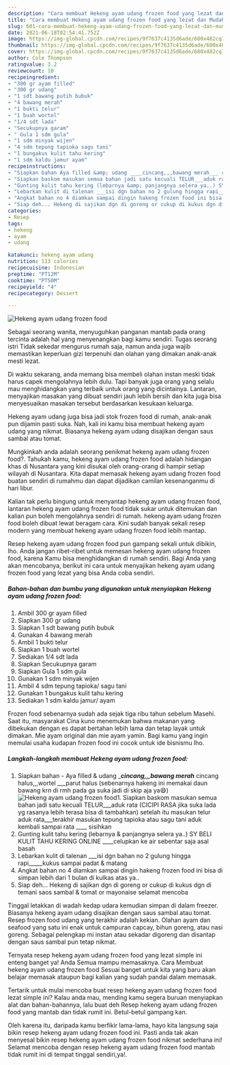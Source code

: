 ```yaml
---
description: "Cara membuat Hekeng ayam udang frozen food yang lezat dan Mudah Dibuat"
title: "Cara membuat Hekeng ayam udang frozen food yang lezat dan Mudah Dibuat"
slug: 601-cara-membuat-hekeng-ayam-udang-frozen-food-yang-lezat-dan-mudah-dibuat
date: 2021-06-18T02:54:41.752Z
image: https://img-global.cpcdn.com/recipes/9f7637c4135d6ade/680x482cq70/hekeng-ayam-udang-frozen-food-foto-resep-utama.jpg
thumbnail: https://img-global.cpcdn.com/recipes/9f7637c4135d6ade/680x482cq70/hekeng-ayam-udang-frozen-food-foto-resep-utama.jpg
cover: https://img-global.cpcdn.com/recipes/9f7637c4135d6ade/680x482cq70/hekeng-ayam-udang-frozen-food-foto-resep-utama.jpg
author: Cole Thompson
ratingvalue: 3.2
reviewcount: 10
recipeingredient:
- "300 gr ayam filled"
- "300 gr udang"
- "1 sdt bawang putih bubuk"
- "4 bawang merah"
- "1 bukti telur"
- "1 buah wortel"
- "1/4 sdt lada"
- "Secukupnya garam"
- " Gula 1 sdm gula"
- "1 sdm minyak wijen"
- "4 sdm tepung tapioka sagu tani"
- "1 bungakus kulit tahu kering"
- "1 sdm kaldu jamur ayam"
recipeinstructions:
- "Siapkan bahan Aya filled &amp; udang ____cincang,,,bawang merah___ cincang halus,,,wortel ___parut halus (sebenarnya hakeng ini memakai daun bawang krn di rmh pada ga suka jadi di skip aja ya😄)"
- "Siapkan baskom masukan semua bahan jadi satu kecuali TELUR___aduk rata (CICIPI RASA jika suka lada yg rasanya lebih terasa bisa di tambahkan) setelah itu masukan telur aduk rata___terakhir masukan tepung tapioka atau sagu tani aduk kembali sampai rata ____ sisihkan"
- "Gunting kulit tahu kering (lebarnya &amp; panjangnya selera ya..) SY BELI KULIT TAHU KERING ONLINE ____celupkan ke air sebentar saja asal basah"
- "Lebarkan kulit di talenan ___isi dgn bahan no 2 gulung hingga rapi_____kukus sampai padat &amp; matang"
- "Angkat bahan no 4 diamkan sampai dingin hakeng frozen food ini bisa di simpan lebih dari 1 bulan di kulkas atas ya.."
- "Siap deh... Hekeng di sajikan dgn di goreng or cukup di kukus dgn di temani saos sambal &amp; tomat or mayonaise selamat mencoba"
categories:
- Resep
tags:
- hekeng
- ayam
- udang

katakunci: hekeng ayam udang 
nutrition: 113 calories
recipecuisine: Indonesian
preptime: "PT12M"
cooktime: "PT50M"
recipeyield: "4"
recipecategory: Dessert

---
```



![Hekeng ayam udang frozen food](https://img-global.cpcdn.com/recipes/9f7637c4135d6ade/680x482cq70/hekeng-ayam-udang-frozen-food-foto-resep-utama.jpg)

Sebagai seorang wanita, menyuguhkan panganan mantab pada orang tercinta adalah hal yang menyenangkan bagi kamu sendiri. Tugas seorang istri Tidak sekedar mengurus rumah saja, namun anda juga wajib memastikan keperluan gizi terpenuhi dan olahan yang dimakan anak-anak mesti lezat.

Di waktu  sekarang, anda memang bisa membeli olahan instan meski tidak harus capek mengolahnya lebih dulu. Tapi banyak juga orang yang selalu mau menghidangkan yang terbaik untuk orang yang dicintainya. Lantaran, menyajikan masakan yang dibuat sendiri jauh lebih bersih dan kita juga bisa menyesuaikan masakan tersebut berdasarkan kesukaan keluarga. 

Hekeng ayam udang juga bisa jadi stok frozen food di rumah, anak-anak pun dijamin pasti suka. Nah, kali ini kamu bisa membuat hekeng ayam udang yang nikmat. Biasanya hekeng ayam udang disajikan dengan saus sambal atau tomat.

Mungkinkah anda adalah seorang penikmat hekeng ayam udang frozen food?. Tahukah kamu, hekeng ayam udang frozen food adalah hidangan khas di Nusantara yang kini disukai oleh orang-orang di hampir setiap wilayah di Nusantara. Kita dapat memasak hekeng ayam udang frozen food buatan sendiri di rumahmu dan dapat dijadikan camilan kesenanganmu di hari libur.

Kalian tak perlu bingung untuk menyantap hekeng ayam udang frozen food, lantaran hekeng ayam udang frozen food tidak sukar untuk ditemukan dan kalian pun boleh mengolahnya sendiri di rumah. hekeng ayam udang frozen food boleh dibuat lewat beragam cara. Kini sudah banyak sekali resep modern yang membuat hekeng ayam udang frozen food lebih mantap.

Resep hekeng ayam udang frozen food pun gampang sekali untuk dibikin, lho. Anda jangan ribet-ribet untuk memesan hekeng ayam udang frozen food, karena Kamu bisa menghidangkan di rumah sendiri. Bagi Anda yang akan mencobanya, berikut ini cara untuk menyajikan hekeng ayam udang frozen food yang lezat yang bisa Anda coba sendiri.

<!--inarticleads1-->

##### Bahan-bahan dan bumbu yang digunakan untuk menyiapkan Hekeng ayam udang frozen food:

1. Ambil 300 gr ayam filled
1. Siapkan 300 gr udang
1. Siapkan 1 sdt bawang putih bubuk
1. Gunakan 4 bawang merah
1. Ambil 1 bukti telur
1. Siapkan 1 buah wortel
1. Sediakan 1/4 sdt lada
1. Siapkan Secukupnya garam
1. Siapkan  Gula 1 sdm gula
1. Gunakan 1 sdm minyak wijen
1. Ambil 4 sdm tepung tapioka/ sagu tani
1. Gunakan 1 bungakus kulit tahu kering
1. Sediakan 1 sdm kaldu jamur/ ayam


Frozen food sebenarnya sudah ada sejak tiga ribu tahun sebelum Masehi. Saat itu, masyarakat Cina kuno menemukan bahwa makanan yang dibekukan dengan es dapat bertahan lebih lama dan tetap layak untuk dimakan. Mie ayam original dan mie ayam yamin. Bagi kamu yang ingin memulai usaha kudapan frozen food ini cocok untuk ide bisnismu lho. 

<!--inarticleads2-->

##### Langkah-langkah membuat Hekeng ayam udang frozen food:

1. Siapkan bahan - Aya filled &amp; udang ____cincang,,,bawang merah___ cincang halus,,,wortel ___parut halus (sebenarnya hakeng ini memakai daun bawang krn di rmh pada ga suka jadi di skip aja ya😄)
<img src="https://img-global.cpcdn.com/steps/26868506947947f3/160x128cq70/hekeng-ayam-udang-frozen-food-langkah-memasak-1-foto.jpg" alt="Hekeng ayam udang frozen food">1. Siapkan baskom masukan semua bahan jadi satu kecuali TELUR___aduk rata (CICIPI RASA jika suka lada yg rasanya lebih terasa bisa di tambahkan) setelah itu masukan telur aduk rata___terakhir masukan tepung tapioka atau sagu tani aduk kembali sampai rata ____ sisihkan
1. Gunting kulit tahu kering (lebarnya &amp; panjangnya selera ya..) SY BELI KULIT TAHU KERING ONLINE ____celupkan ke air sebentar saja asal basah
1. Lebarkan kulit di talenan ___isi dgn bahan no 2 gulung hingga rapi_____kukus sampai padat &amp; matang
1. Angkat bahan no 4 diamkan sampai dingin hakeng frozen food ini bisa di simpan lebih dari 1 bulan di kulkas atas ya..
1. Siap deh... Hekeng di sajikan dgn di goreng or cukup di kukus dgn di temani saos sambal &amp; tomat or mayonaise selamat mencoba


Tinggal letakkan di wadah kedap udara kemudian simpan di dalam freezer. Biasanya hekeng ayam udang disajikan dengan saus sambal atau tomat. Resep frozen food udang yang terakhir adalah kekian. Olahan ayam dan seafood yang satu ini enak untuk campuran capcay, bihun goreng, atau nasi goreng. Sebagai pelengkap mi instan atau sekadar digoreng dan disantap dengan saus sambal pun tetap nikmat. 

Ternyata resep hekeng ayam udang frozen food yang lezat simple ini enteng banget ya! Anda Semua mampu memasaknya. Cara Membuat hekeng ayam udang frozen food Sesuai banget untuk kita yang baru akan belajar memasak ataupun bagi kalian yang sudah pandai dalam memasak.

Tertarik untuk mulai mencoba buat resep hekeng ayam udang frozen food lezat simple ini? Kalau anda mau, mending kamu segera buruan menyiapkan alat dan bahan-bahannya, lalu buat deh Resep hekeng ayam udang frozen food yang mantab dan tidak rumit ini. Betul-betul gampang kan. 

Oleh karena itu, daripada kamu berfikir lama-lama, hayo kita langsung saja bikin resep hekeng ayam udang frozen food ini. Pasti anda tak akan menyesal bikin resep hekeng ayam udang frozen food nikmat sederhana ini! Selamat mencoba dengan resep hekeng ayam udang frozen food mantab tidak rumit ini di tempat tinggal sendiri,ya!.

